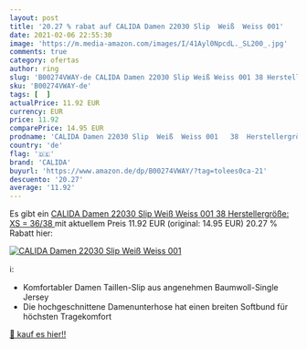 ```yaml
---
layout: post
title: '20.27 % rabat auf CALIDA Damen 22030 Slip  Weiß  Weiss 001'
date: 2021-02-06 22:55:30
image: 'https://m.media-amazon.com/images/I/41Ayl0NpcdL._SL200_.jpg'
comments: true
category: ofertas
author: ring
slug: 'B00274VWAY-de CALIDA Damen 22030 Slip Weiß Weiss 001 38 Herstellergröße:...'
sku: 'B00274VWAY-de'
tags: [  ]
actualPrice: 11.92 EUR
currency: EUR
price: 11.92
comparePrice: 14.95 EUR
prodname: 'CALIDA Damen 22030 Slip  Weiß  Weiss 001   38  Herstellergröße: XS = 36/38 '
country: 'de'
flag: '🇩🇪'
brand: 'CALIDA'
buyurl: 'https://www.amazon.de/dp/B00274VWAY/?tag=tolees0ca-21'
descuento: '20.27'
average: '11.92'
---
```


Es gibt ein [CALIDA Damen 22030 Slip  Weiß  Weiss 001   38  Herstellergröße: XS = 36/38 ](https://www.amazon.de/dp/B00274VWAY/?tag=tolees0ca-21) mit aktuellem Preis 11.92 EUR (original: 14.95 EUR) 20.27 % Rabatt hier:

[![CALIDA Damen 22030 Slip  Weiß  Weiss 001](https://m.media-amazon.com/images/I/41Ayl0NpcdL._SL200_.jpg)](https://www.amazon.de/dp/B00274VWAY/?tag=tolees0ca-21)

ℹ️:

- Komfortabler Damen Taillen-Slip aus angenehmen Baumwoll-Single Jersey
- Die hochgeschnittene Damenunterhose hat einen breiten Softbund für höchsten Tragekomfort

[🛒 kauf es hier!!](https://www.amazon.de/dp/B00274VWAY/?tag=tolees0ca-21)
